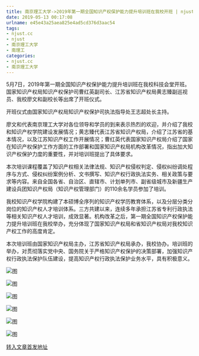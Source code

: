 ```yaml
---
title: 南京理工大学->2019年第一期全国知识产权保护能力提升培训班在我校开班 | njust.cc
date: 2019-05-13 00:17:08
urlname: e45e43a25aea825e4ad5cd376d3aac54
tags: 
- njust.cc
- njust
- 南京理工大学
- 南理工
categories:
- njust.cc
- 南京理工大学
---
```



5月7日，2019年第一期全国知识产权保护能力提升培训班在我校科技会堂开班。国家知识产权局知识产权保护司曹红英副司长、江苏省知识产权局黄志臻副巡视员、我校廖文和副校长等出席了开班仪式。

开班仪式由国家知识产权局知识产权保护司执法指导处王志超处长主持。

廖文和代表南京理工大学对各位领导和学员的到来表示热烈的欢迎，并介绍了我校和知识产权学院建设发展情况；黄志臻代表江苏省知识产权局，介绍了江苏省的基本情况，以及江苏知识产权工作开展情况；曹红英代表国家知识产权局介绍了国家在知识产权保护工作方面的工作部署和国家知识产权局机构改革情况，指出加大知识产权保护力度的重要性，并对培训班提出了具体要求。

本次培训课程覆盖了知识产权相关法律法规、知识产权侵权判定、侵权纠纷调处程序与方式、侵权纠纷案例分析、文书撰写、知识产权行政执法实务、相关政策与要求等内容。来自全国各省、自治区、直辖市、计划单列市、副省级城市及新疆生产建设兵团知识产权局（知识产权管理部门）的110余名学员参加了培训。

我校知识产权学院构建了本硕博全序列的知识产权学历教育体系，以及分层分类分岗位的知识产权人才培训体系。三方共建以来，连续多年承担江苏省专利行政执法等相关知识产权人才培训，成效显著。机构改革之后，第一期全国知识产权保护能力提升培训班在我校举办，充分体现了国家知识产权局和省知识产权局对我校知识产权工作的高度肯定。

本次培训班由国家知识产权局主办，江苏省知识产权局承办，我校协办。培训班的举办，对贯彻落实党中央、国务院关于严格知识产权保护的决策部署，加强知识产权行政执法保护队伍建设，提高知识产权行政执法保护业务水平，具有积极意义。



![图](http://zs.njust.edu.cn/_upload/article/images/af/59/ce1754d54eb29785de3f051608f8/21775a3e-7fef-45bf-8ea3-a939c332e766.jpg)

![图](http://zs.njust.edu.cn/_upload/article/images/af/59/ce1754d54eb29785de3f051608f8/d9695edb-8ad8-4c81-b4e5-23b364802948.jpg)

![图](http://zs.njust.edu.cn/_upload/article/images/af/59/ce1754d54eb29785de3f051608f8/b7a4f7f0-258d-4cc6-a6f1-1f85382a33ee.jpg)

![图](http://zs.njust.edu.cn/_upload/article/images/af/59/ce1754d54eb29785de3f051608f8/75aba9b5-fd05-4ad5-8371-461649c435bb.jpg)

![图](http://zs.njust.edu.cn/_upload/article/images/af/59/ce1754d54eb29785de3f051608f8/39aff247-1403-4b31-91fa-1d6b53e2ab03.jpg)

![图](http://zs.njust.edu.cn/_upload/article/images/af/59/ce1754d54eb29785de3f051608f8/86d33654-5498-4827-9f4a-3eae2b18a2b8.jpg)

[转入文章首发地址](http://zs.njust.edu.cn/10/a9/c4621a200873/page.htm)